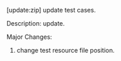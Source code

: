 [update:zip] update test cases.

Description:
update.

Major Changes:
1. change test resource file position.